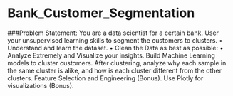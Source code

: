 # Bank_Customer_Segmentation
###Problem Statement:
You are a data scientist for a certain bank. User your unsupervised learning skills to segment the customers to clusters.
• Understand and learn the dataset.
• Clean the Data as best as possible:
• Analyze Extremely and Visualize your insights.
Build Machine Learning models to cluster customers.
After clustering, analyze why each sample in the same cluster is alike, and how is each cluster different from the other clusters.
Feature Selection and Engineering (Bonus).
Use Plotly for visualizations (Bonus).

